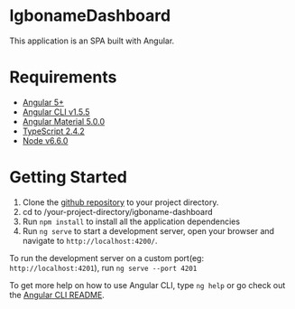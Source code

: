 # IgbonameDashboard

This application is an SPA built with Angular.

# Requirements
- [Angular 5+](https://angular.io)
- [Angular CLI v1.5.5](https://github.com/angular/angular-cli)
- [Angular Material 5.0.0](https://github.com/angular/material2)
- [TypeScript 2.4.2](https://www.typescriptlang.org/)
- [Node v6.6.0](https://nodejs.org/en/blog/release/v6.6.0/)

# Getting Started

1. Clone the [github repository](git@github.com:IgboName/igboname-dashboard.git) to your project directory.
2. cd to /your-project-directory/igboname-dashboard
3. Run `npm install` to install all the application dependencies
4. Run `ng serve` to start a development server, open your browser and navigate to `http://localhost:4200/`.

To run the development server on a custom port(eg: `http://localhost:4201`), run `ng serve --port 4201`

To get more help on how to use Angular CLI, type `ng help` or go check out the [Angular CLI README](https://github.com/angular/angular-cli/blob/master/README.md).